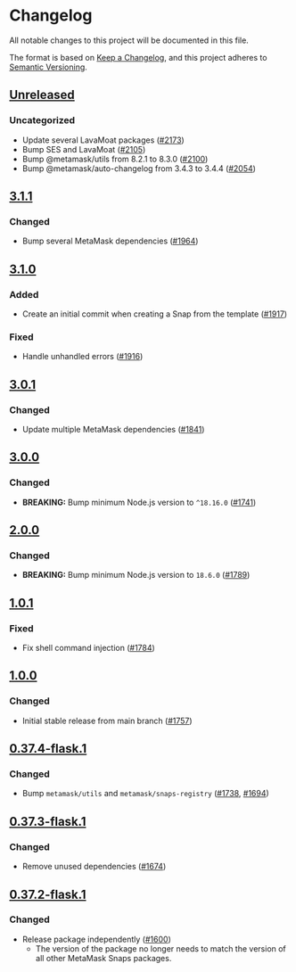 # Changelog

All notable changes to this project will be documented in this file.

The format is based on [Keep a Changelog](https://keepachangelog.com/en/1.0.0/),
and this project adheres to [Semantic Versioning](https://semver.org/spec/v2.0.0.html).

## [Unreleased]

### Uncategorized

- Update several LavaMoat packages ([#2173](https://github.com/MetaMask/snaps-skunkworks.git/pull/2173))
- Bump SES and LavaMoat ([#2105](https://github.com/MetaMask/snaps-skunkworks.git/pull/2105))
- Bump @metamask/utils from 8.2.1 to 8.3.0 ([#2100](https://github.com/MetaMask/snaps-skunkworks.git/pull/2100))
- Bump @metamask/auto-changelog from 3.4.3 to 3.4.4 ([#2054](https://github.com/MetaMask/snaps-skunkworks.git/pull/2054))

## [3.1.1]

### Changed

- Bump several MetaMask dependencies ([#1964](https://github.com/MetaMask/snaps/pull/1964))

## [3.1.0]

### Added

- Create an initial commit when creating a Snap from the template ([#1917](https://github.com/MetaMask/snaps/pull/1917))

### Fixed

- Handle unhandled errors ([#1916](https://github.com/MetaMask/snaps/pull/1916))

## [3.0.1]

### Changed

- Update multiple MetaMask dependencies ([#1841](https://github.com/MetaMask/snaps/pull/1841))

## [3.0.0]

### Changed

- **BREAKING:** Bump minimum Node.js version to `^18.16.0` ([#1741](https://github.com/MetaMask/snaps/pull/1741))

## [2.0.0]

### Changed

- **BREAKING:** Bump minimum Node.js version to `18.6.0` ([#1789](https://github.com/MetaMask/snaps/pull/1789))

## [1.0.1]

### Fixed

- Fix shell command injection ([#1784](https://github.com/MetaMask/snaps/pull/1784))

## [1.0.0]

### Changed

- Initial stable release from main branch ([#1757](https://github.com/MetaMask/snaps/pull/1757))

## [0.37.4-flask.1]

### Changed

- Bump `metamask/utils` and `metamask/snaps-registry` ([#1738](https://github.com/MetaMask/snaps/pull/1738), [#1694](https://github.com/MetaMask/snaps/pull/1694))

## [0.37.3-flask.1]

### Changed

- Remove unused dependencies ([#1674](https://github.com/MetaMask/snaps/pull/1674))

## [0.37.2-flask.1]

### Changed

- Release package independently ([#1600](https://github.com/MetaMask/snaps/pull/1600))
  - The version of the package no longer needs to match the version of all other
    MetaMask Snaps packages.

[Unreleased]: https://github.com/MetaMask/snaps-skunkworks.git/compare/@metamask/create-snap@3.1.1...HEAD
[3.1.1]: https://github.com/MetaMask/snaps-skunkworks.git/compare/@metamask/create-snap@3.1.0...@metamask/create-snap@3.1.1
[3.1.0]: https://github.com/MetaMask/snaps-skunkworks.git/compare/@metamask/create-snap@3.0.1...@metamask/create-snap@3.1.0
[3.0.1]: https://github.com/MetaMask/snaps-skunkworks.git/compare/@metamask/create-snap@3.0.0...@metamask/create-snap@3.0.1
[3.0.0]: https://github.com/MetaMask/snaps-skunkworks.git/compare/@metamask/create-snap@2.0.0...@metamask/create-snap@3.0.0
[2.0.0]: https://github.com/MetaMask/snaps-skunkworks.git/compare/@metamask/create-snap@1.0.1...@metamask/create-snap@2.0.0
[1.0.1]: https://github.com/MetaMask/snaps-skunkworks.git/compare/@metamask/create-snap@1.0.0...@metamask/create-snap@1.0.1
[1.0.0]: https://github.com/MetaMask/snaps-skunkworks.git/compare/@metamask/create-snap@0.37.4-flask.1...@metamask/create-snap@1.0.0
[0.37.4-flask.1]: https://github.com/MetaMask/snaps-skunkworks.git/compare/@metamask/create-snap@0.37.3-flask.1...@metamask/create-snap@0.37.4-flask.1
[0.37.3-flask.1]: https://github.com/MetaMask/snaps-skunkworks.git/compare/@metamask/create-snap@0.37.2-flask.1...@metamask/create-snap@0.37.3-flask.1
[0.37.2-flask.1]: https://github.com/MetaMask/snaps-skunkworks.git/releases/tag/@metamask/create-snap@0.37.2-flask.1
